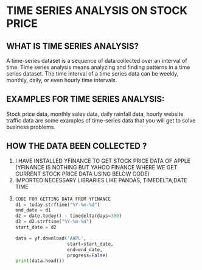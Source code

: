 # TIME SERIES ANALYSIS ON STOCK PRICE
## WHAT IS TIME SERIES ANALYSIS?
A time-series dataset is a sequence of data collected over an interval of time. Time series analysis means analyzing and finding patterns in a time series dataset. The time interval of a time series data can be weekly, monthly, daily, or even hourly time intervals.
## EXAMPLES FOR TIME SERIES ANALYSIS:
Stock price data, monthly sales data, daily rainfall data, hourly website traffic data are some examples of time-series data that you will get to solve business problems.

## HOW THE DATA BEEN COLLECTED ?
1. I HAVE INSTALLED YFINANCE TO GET STOCK PRICE DATA OF APPLE
   (YFINANCE IS NOTHING BUT YAHOO FINANCE WHERE WE GET CURRENT STOCK PRICE DATA USING BELOW CODE)
3. IMPORTED NECESSARY LIBRARIES LIKE PANDAS, TIMEDELTA,DATE TIME
4. ``` PYTHON
   CODE FOR GETTING DATA FROM YFINANCE
   d1 = today.strftime("%Y-%m-%d")
   end_date = d1
   d2 = date.today() - timedelta(days=360)
   d2 = d2.strftime("%Y-%m-%d")
   start_date = d2

   data = yf.download('AAPL', 
                      start=start_date, 
                      end=end_date, 
                      progress=False)
   print(data.head())
```
